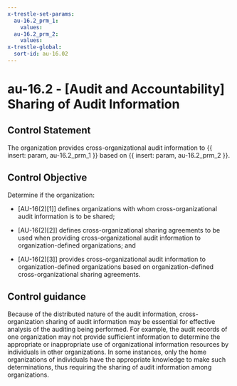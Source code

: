 ```yaml
---
x-trestle-set-params:
  au-16.2_prm_1:
    values:
  au-16.2_prm_2:
    values:
x-trestle-global:
  sort-id: au-16.02
---
```


# au-16.2 - \[Audit and Accountability\] Sharing of Audit Information

## Control Statement

The organization provides cross-organizational audit information to {{ insert: param, au-16.2_prm_1 }} based on {{ insert: param, au-16.2_prm_2 }}.

## Control Objective

Determine if the organization:

- \[AU-16(2)[1]\] defines organizations with whom cross-organizational audit information is to be shared;

- \[AU-16(2)[2]\] defines cross-organizational sharing agreements to be used when providing cross-organizational audit information to organization-defined organizations; and

- \[AU-16(2)[3]\] provides cross-organizational audit information to organization-defined organizations based on organization-defined cross-organizational sharing agreements.

## Control guidance

Because of the distributed nature of the audit information, cross-organization sharing of audit information may be essential for effective analysis of the auditing being performed. For example, the audit records of one organization may not provide sufficient information to determine the appropriate or inappropriate use of organizational information resources by individuals in other organizations. In some instances, only the home organizations of individuals have the appropriate knowledge to make such determinations, thus requiring the sharing of audit information among organizations.
